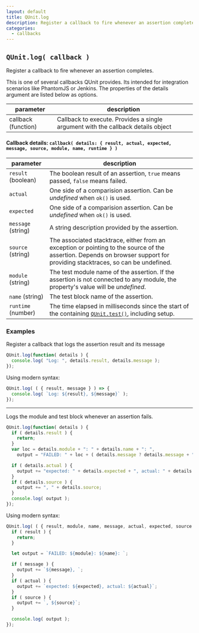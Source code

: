 ```yaml
---
layout: default
title: QUnit.log
description: Register a callback to fire whenever an assertion completes.
categories:
  - callbacks
---
```


## `QUnit.log( callback )`

Register a callback to fire whenever an assertion completes.

This is one of several callbacks QUnit provides. Its intended for integration scenarios like PhantomJS or Jenkins.
The properties of the details argument are listed below as options.

| parameter | description |
|-----------|-------------|
| callback (function) | Callback to execute. Provides a single argument with the callback details object |

#### Callback details: `callback( details: { result, actual, expected, message, source, module, name, runtime } )`

| parameter | description |
|-----------|-------------|
| `result` (boolean) | The boolean result of an assertion, `true` means passed, `false` means failed. |
| `actual` | One side of a comparision assertion. Can be _undefined_ when `ok()` is used. |
| `expected` | One side of a comparision assertion. Can be _undefined_ when `ok()` is used. |
| `message` (string) | A string description provided by the assertion. |
| `source` (string) | The associated stacktrace, either from an exception or pointing to the source of the assertion. Depends on browser support for providing stacktraces, so can be undefined. |
| `module` (string) | The test module name of the assertion. If the assertion is not connected to any module, the property's value will be _undefined_. |
| `name` (string) | The test block name of the assertion. |
| `runtime` (number) | The time elapsed in milliseconds since the start of the containing [`QUnit.test()`](/QUnit/test), including setup. |

### Examples

Register a callback that logs the assertion result and its message

```js
QUnit.log(function( details ) {
  console.log( "Log: ", details.result, details.message );
});
```

Using modern syntax:

```js
QUnit.log( ( { result, message } ) => {
  console.log( `Log: ${result}, ${message}` );
});
```

---

Logs the module and test block whenever an assertion fails.

```js
QUnit.log(function( details ) {
  if ( details.result ) {
    return;
  }
  var loc = details.module + ": " + details.name + ": ",
    output = "FAILED: " + loc + ( details.message ? details.message + ", " : "" );

  if ( details.actual ) {
    output += "expected: " + details.expected + ", actual: " + details.actual;
  }
  if ( details.source ) {
    output += ", " + details.source;
  }
  console.log( output );
});
```

Using modern syntax:

```js
QUnit.log( ( { result, module, name, message, actual, expected, source } ) => {
  if ( result ) {
    return;
  }

  let output = `FAILED: ${module}: ${name}: `;

  if ( message ) {
    output += `${message}, `;
  }
  if ( actual ) {
    output += `expected: ${expected}, actual: ${actual}`;
  }
  if ( source ) {
    output += `, ${source}`;
  }

  console.log( output );
});
```
